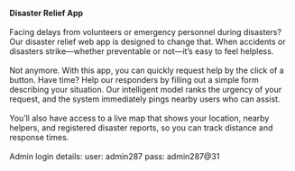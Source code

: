 **Disaster Relief App** <br> <br>
Facing delays from volunteers or emergency personnel during disasters? Our disaster relief web app is designed to change that. When accidents or disasters strike—whether preventable or not—it’s easy to feel helpless.<br> <br>
Not anymore. With this app, you can quickly request help by the click of a button. Have time? Help our responders by filling out a simple form describing your situation. Our intelligent model ranks the urgency of your request, and the system immediately pings nearby users who can assist.<br> <br> You’ll also have access to a live map that shows your location, nearby helpers, and registered disaster reports, so you can track distance and response times. <br><br> Admin login details: user: admin287 pass: admin287@31



